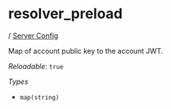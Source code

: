 # resolver_preload

/ [Server Config](/ref/config/index.md) 

Map of account public key to the account JWT.

*Reloadable*: `true`

*Types*

- `map(string)`


